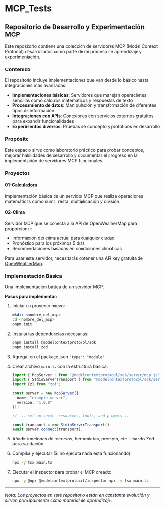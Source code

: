 # MCP_Tests

## Repositorio de Desarrollo y Experimentación MCP

Este repositorio contiene una colección de servidores MCP (Model Context Protocol) desarrollados como parte de mi proceso de aprendizaje y experimentación.

### Contenido

El repositorio incluye implementaciones que van desde lo básico hasta integraciones más avanzadas:

- **Implementaciones básicas**: Servidores que manejan operaciones sencillas como cálculos matemáticos y respuestas de texto
- **Procesamiento de datos**: Manipulación y transformación de diferentes tipos de información
- **Integraciones con APIs**: Conexiones con servicios externos gratuitos para expandir funcionalidades
- **Experimentos diversos**: Pruebas de concepto y prototipos en desarrollo

### Propósito

Este espacio sirve como laboratorio práctico para probar conceptos, mejorar habilidades de desarrollo y documentar el progreso en la implementación de servidores MCP funcionales.

### Proyectos

#### 01-Calculadora

Implementación básica de un servidor MCP que realiza operaciones matemáticas como suma, resta, multiplicación y división.

#### 02-Clima

Servidor MCP que se conecta a la API de OpenWeatherMap para proporcionar:
- Información del clima actual para cualquier ciudad
- Pronóstico para los próximos 5 días
- Recomendaciones basadas en condiciones climáticas

Para usar este servidor, necesitarás obtener una API key gratuita de [OpenWeatherMap](https://openweathermap.org/api).

### Implementación Básica

Una implementación básica de un servidor MCP.

**Pasos para implementar:**

1. Iniciar un proyecto nuevo:
   ```bash
   mkdir <nombre_del_mcp>
   cd <nombre_del_mcp>
   pnpm init
   ```

2. Instalar las dependencias necesarias:
   ```bash
   pnpm install @modelcontextprotocol/sdk
   pnpm install zod
   ```

3. Agregar en el package.json `"type": "module"`

4. Crear archivo `main.ts` con la estructura básica:
   ```typescript
   import { McpServer } from "@modelcontextprotocol/sdk/server/mcp.js";
   import { StdioServerTransport } from "@modelcontextprotocol/sdk/server/stdio.js";
   import {z} from "zod";

   const server = new McpServer({
     name: "example-server",
     version: "1.0.0"
   });

   // ... set up server resources, tools, and prompts ...

   const transport = new StdioServerTransport();
   await server.connect(transport);
   ```

5. Añadir funciones de recursos, herramietas, prompts, etc. Usando Zod para validación

6. Compilar y ejecutar (Si no ejecuta nada esta funcionando):
   ```bash
   npx -y tsx main.ts
   ```
7. Ejecutar el inspector para probar el MCP creado:
   ```bash
   npx -y @npx @modelcontextprotocol/inspector npx -y tsx main.ts
   ```
---

*Nota: Los proyectos en este repositorio están en constante evolución y sirven principalmente como material de aprendizaje.*